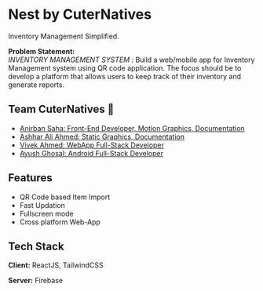 # Nest by CuterNatives

Inventory Management Simplified.

**Problem Statement:** \
*INVENTORY MANAGEMENT SYSTEM :*
Build a web/mobile app for Inventory Management system using QR code application. 
The focus should be to develop a platform that allows users to keep track of their inventory and generate reports.  



## Team CuterNatives 🏁

- [Anirban Saha: Front-End Developer, Motion Graphics, Documentation](https://www.github.com/Anirban-Saha)
- [Ashhar Ali Ahmed: Static Graphics, Documentation ](https://www.github.com/Anirban-Saha)
- [Vivek Ahmed: WebApp Full-Stack Developer](https://github.com/vivek26anand)
- [Ayush Ghosal: Android Full-Stack Developer](https://github.com/Ayush786113)


## Features

- QR Code based Item Import 
- Fast Updation
- Fullscreen mode
- Cross platform Web-App


## Tech Stack

**Client:** ReactJS, TailwindCSS

**Server:** Firebase

